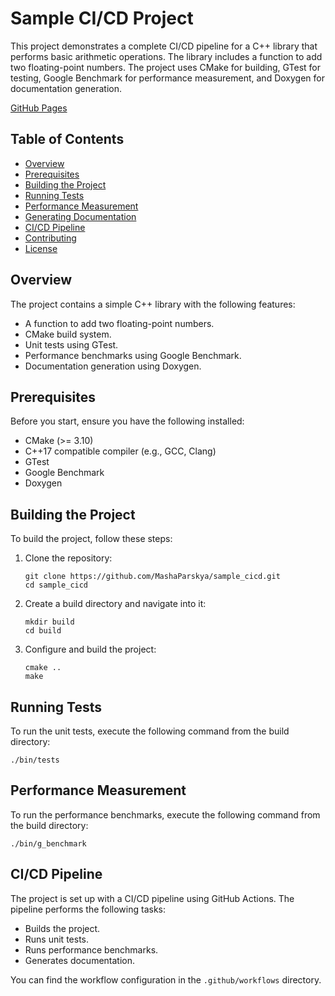 # Sample CI/CD Project

This project demonstrates a complete CI/CD pipeline for a C++ library that performs basic arithmetic operations. The library includes a function to add two floating-point numbers. The project uses CMake for building, GTest for testing, Google Benchmark for performance measurement, and Doxygen for documentation generation.

[GitHub Pages](https://mashaparskaya.github.io/sample_cicd/)

## Table of Contents

- [Overview](#overview)
- [Prerequisites](#prerequisites)
- [Building the Project](#building-the-project)
- [Running Tests](#running-tests)
- [Performance Measurement](#performance-measurement)
- [Generating Documentation](#generating-documentation)
- [CI/CD Pipeline](#ci-cd-pipeline)
- [Contributing](#contributing)
- [License](#license)

## Overview

The project contains a simple C++ library with the following features:
- A function to add two floating-point numbers.
- CMake build system.
- Unit tests using GTest.
- Performance benchmarks using Google Benchmark.
- Documentation generation using Doxygen.

## Prerequisites

Before you start, ensure you have the following installed:
- CMake (>= 3.10)
- C++17 compatible compiler (e.g., GCC, Clang)
- GTest
- Google Benchmark
- Doxygen

## Building the Project

To build the project, follow these steps:

1. Clone the repository:
   ```
   git clone https://github.com/MashaParskya/sample_cicd.git
   cd sample_cicd
   ```

2. Create a build directory and navigate into it:
   ```
   mkdir build
   cd build
   ```

3. Configure and build the project:
   ```
   cmake ..
   make
   ```

## Running Tests

To run the unit tests, execute the following command from the build directory:
```
./bin/tests
```

## Performance Measurement

To run the performance benchmarks, execute the following command from the build directory:
```
./bin/g_benchmark
```

## CI/CD Pipeline

The project is set up with a CI/CD pipeline using GitHub Actions. The pipeline performs the following tasks:
- Builds the project.
- Runs unit tests.
- Runs performance benchmarks.
- Generates documentation.

You can find the workflow configuration in the `.github/workflows` directory.
